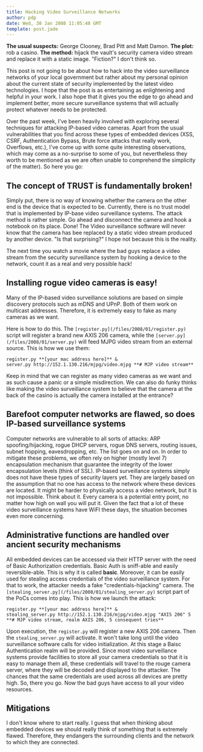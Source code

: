 ```yaml
---
title: Hacking Video Surveillance Networks
author: pdp
date: Wed, 30 Jan 2008 11:05:48 GMT
template: post.jade
---
```


**The usual suspects:** George Clooney, Brad Pitt and Matt Damon. **The plot:** rob a casino. **The method:** hijack the vault's security camera video stream and replace it with a static image. "Fiction?" I don't think so.

This post is not going to be about how to hack into the video surveillance networks of your local government but rather about my personal opinion about the current state of security implemented by the latest video technologies. I hope that the post is as entertaining as enlightening and helpful in your work. I also hope that it gives you the edge to go ahead and implement better, more secure surveillance systems that will actually protect whatever needs to be protected.

Over the past week, I've been heavily involved with exploring several techniques for attacking IP-based video cameras. Apart from the usual vulnerabilities that you find across these types of embedded devices (XSS, CSRF, Authentication Bypass, Brute force attacks that really work, Overflows, etc.), I've come up with some quite interesting observations, which may come as a no-surprise to some of you, but nevertheless they worth to be mentioned as we are often unable to comprehend the simplicity of the matter). So here you go:

## The concept of TRUST is fundamentally broken!

Simply put, there is no way of knowing whether the camera on the other end is the device that is expected to be. Currently, there is no trust model that is implemented by IP-base video surveillance systems. The attack method is rather simple. Go ahead and disconnect the camera and hook a notebook on its place. Done! The Video surveillance software will never know that the camera has bee replaced by a static video stream produced by another device. "Is that surprising?" I hope not because this is the reality.

The next time you watch a movie where the bad guys replace a video stream from the security surveillance system by hooking a device to the network, count it as a real and very possible hack!

## Installing rogue video cameras is easy!

Many of the IP-based video surveillance solutions are based on simple discovery protocols such as mDNS and UPnP. Both of them work on multicast addresses. Therefore, it is extremely easy to fake as many cameras as we want.

Here is how to do this. The `[register.py](/files/2008/01/register.py)` script will register a brand new AXIS 206 camera, while the `[server.py](/files/2008/01/server.py)` will feed MJPG video stream from an external source. This is how we use them:

	register.py **[your mac address here]** &
	server.py http://152.1.130.216/mjpg/video.mjpg **# MJP video stream**

Keep in mind that we can register as many video cameras as we want and as such cause a panic or a simple misdirection. We can also do funky thinks like making the video surveillance system to believe that the camera at the back of the casino is actually the camera installed at the entrance?

## Barefoot computer networks are flawed, so does IP-based surveillance systems

Computer networks are vulnerable to all sorts of attacks: ARP spoofing/hijacking, rogue DHCP servers, rogue DNS servers, routing issues, subnet hopping, eavesdropping, etc. The list goes on and on. In order to mitigate these problems, we often rely on higher (mostly level 7) encapsulation mechanism that guarantee the integrity of the lower encapsulation levels (think of SSL). IP-based surveillance systems simply does not have these types of security layers yet. They are largely based on the assumption that no one has access to the network where these devices are located. It might be harder to physically access a video network, but it is not impossible. Think about it. Every camera is a potential entry point, no matter how high on wall you will put it. Given the fact that a lot of these video surveillance systems have WiFI these days, the situation becomes even more concerning.

## Administrative functions are handled over ancient security mechanisms

All embedded devices can be accessed via their HTTP server with the need of Basic Authorization credentials. Basic Auth is sniff-able and easily reversible-able. This is why it is called **basic**. Moreover, it can be easily used for stealing access credentials of the video surveillance system. For that to work, the attacker needs a fake "credentials-hijacking" camera. The `[stealing_server.py](/files/2008/01/stealing_server.py)` script part of the PoCs comes into play. This is how we launch the attack:

	register.py **[your mac address here]** &
	stealing_server.py http://152.1.130.216/mjpg/video.mjpg "AXIS 206" 5 **# MJP video stream, realm AXIS 206, 5 consequent tries**

Upon execution, the `register.py` will register a new AXIS 206 camera. Then the `stealing_server.py` will activate. It won't take long until the video surveillance software calls for video initialization. At this stage a Baisc Authentication realm will be provided. Since most video surveillance systems provide facilities to store all your camera credentials so that it is easy to manage them all, these credentials will travel to the rouge camera server, where they will be decoded and displayed to the attacker. The chances that the same credentials are used across all devices are pretty high. So, there you go. Now the bad guys have access to all your video resources.

## Mitigations

I don't know where to start really. I guess that when thinking about embedded devices we should really think of something that is extremely flawed. Therefore, they endangers the surrounding clients and the network to which they are connected.
